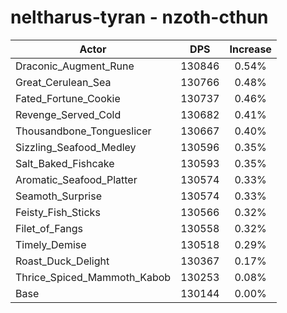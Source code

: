 # neltharus-tyran - nzoth-cthun
| Actor | DPS | Increase |
|---|:---:|:---:|
|Draconic_Augment_Rune|130846|0.54%|
|Great_Cerulean_Sea|130766|0.48%|
|Fated_Fortune_Cookie|130737|0.46%|
|Revenge_Served_Cold|130682|0.41%|
|Thousandbone_Tongueslicer|130667|0.40%|
|Sizzling_Seafood_Medley|130596|0.35%|
|Salt_Baked_Fishcake|130593|0.35%|
|Aromatic_Seafood_Platter|130574|0.33%|
|Seamoth_Surprise|130574|0.33%|
|Feisty_Fish_Sticks|130566|0.32%|
|Filet_of_Fangs|130558|0.32%|
|Timely_Demise|130518|0.29%|
|Roast_Duck_Delight|130367|0.17%|
|Thrice_Spiced_Mammoth_Kabob|130253|0.08%|
|Base|130144|0.00%|
